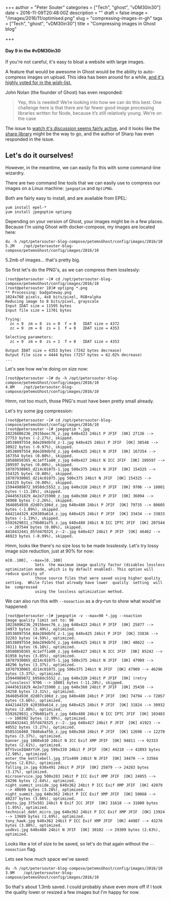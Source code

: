 +++
author = "Peter Souter"
categories = ["Tech", "ghost", "vDM30in30"]
date = 2016-11-09T20:48:00Z
description = ""
draft = false
image = "/images/2016/11/optimised.png"
slug = "compressing-images-in-gh"
tags = ["Tech", "ghost", "vDM30in30"]
title = "Compressing images in Ghost blog"

+++

#### Day 9 in the #vDM30in30

If you're not careful, it's easy to bloat a website with large images. 

A feature that would be awesome in Ghost would be the ability to auto-compress images on upload. This idea has been around for a while, [and it's highly voted for in the wish-list.](http://ideas.ghost.org/forums/285309-wishlist/suggestions/7191829-image-optimization)

John Nolan (the founder of Ghost) has even responded:

> Yep, this is needed! We’re looking into how we can do this best. One challenge here is that there are far fewer good image processing libraries written for Node, because it’s still relatively young. We’re on the case

The issue to
[watch it's discussion seems fairly active](https://github.com/TryGhost/Ghost/issues/4453), and it looks like the [sharp library](https://github.com/lovell/sharp) might be the way to go, and the author of Sharp has even responded in the issue.

## Let's do it ourselves!

However, in the meantime, we can easily fix this with some command-line wizardry.

There are two command line tools that we can easily use to compress our images on a Linux machine: `jpegoptim` and `OptiPNG`.

Both are fairly easy to install, and are available from EPEL:

```
yum install epel-*
yum install jpegoptim optipng
```

Depending on your version of Ghost, your images might be in a few places. Because I'm using Ghost with docker-compose, my images are located here:

```
du -h /opt/petersouter-blog-compose/petemsGhost/config/images/2016/10
5.2M	/opt/petersouter-blog-compose/petemsGhost/config/images/2016/10
```

5.2mb of images... that's pretty big.

So first let's do the PNG's, as we can compress them losslessly:

```
[root@petersouter ~]# cd /opt/petersouter-blog-compose/petemsGhost/config/images/2016/10
[root@petersouter 10]# optipng *.png
** Processing: badgateway.png
1024x768 pixels, 4x8 bits/pixel, RGB+alpha
Reducing image to 8 bits/pixel, grayscale
Input IDAT size = 11595 bytes
Input file size = 11701 bytes

Trying:
  zc = 9  zm = 8  zs = 0  f = 0   IDAT size = 4372
  zc = 9  zm = 8  zs = 1  f = 0   IDAT size = 4353

Selecting parameters:
  zc = 9  zm = 8  zs = 1  f = 0   IDAT size = 4353

Output IDAT size = 4353 bytes (7242 bytes decrease)
Output file size = 4444 bytes (7257 bytes = 62.02% decrease)
...
```

Let's see how we're doing on size now:

```
[root@petersouter ~]# du -h /opt/petersouter-blog-compose/petemsGhost/config/images/2016/10
4.8M	/opt/petersouter-blog-compose/petemsGhost/config/images/2016/10
```

Hmm, not too much, those PNG's must have been pretty small already.

Let's try some jpg compression:

```
[root@petersouter ~]# cd /opt/petersouter-blog-compose/petemsGhost/config/images/2016/10
[root@petersouter ~]# jpegoptim *.jpg
10226806236_2915beec76_z.jpg 640x423 24bit P JFIF  [OK] 27136 --> 27753 bytes (-2.27%), skipped.
10538897554_8de289dbfd_z-1.jpg 640x425 24bit P JFIF  [OK] 38548 --> 38922 bytes (-0.97%), skipped.
10538897554_8de289dbfd_z.jpg 640x425 24bit N JFIF  [OK] 167354 --> 167354 bytes (0.00%), skipped.
10580850365_4c1eff1a80_z.jpg 640x427 24bit N ICC JFIF  [OK] 289597 --> 289597 bytes (0.00%), skipped.
10707930065_d214c01075-1.jpg 500x375 24bit N JFIF  [OK] 154325 --> 154325 bytes (0.00%), skipped.
10707930065_d214c01075.jpg 500x375 24bit N JFIF  [OK] 154325 --> 154325 bytes (0.00%), skipped.
15944989872_b958dc5552_z.jpg 640x320 24bit P JFIF  [OK] 9706 --> 10801 bytes (-11.28%), skipped.
24445631829_4e2e715900_z.jpg 640x360 24bit P JFIF  [OK] 36094 --> 36908 bytes (-2.26%), skipped.
3646054930_d2d07c106d_z.jpg 640x480 24bit P JFIF  [OK] 79735 --> 80605 bytes (-1.09%), skipped.
4442144329_420389a614_z.jpg 640x425 24bit P JFIF  [OK] 33434 --> 33833 bytes (-1.19%), skipped.
5592629831_c79b801af5_z.jpg 640x480 24bit N ICC IPTC JFIF  [OK] 207544 --> 207544 bytes (0.00%), skipped.
8410432441_05fd470325_z--2-.jpg 640x427 24bit P JFIF  [OK] 46462 --> 46923 bytes (-0.99%), skipped.
```

Hmm, looks like there's no size loss to be made losslessly. Let's try lossy image size reduction, just at 90% for now:

```
m[0..100], --max=[0..100]
             Sets  the maximum image quality factor (disables lossless optimization mode, which is by default enabled). This option will reduce quality of
             those source files that were saved using higher quality setting.  While files that already have lower  quality  setting  will  be  compressed
             using the lossless optimization method.
```

We can also run this with `--nooaction` as a dry-run to show what would've happened:

```
[root@petersouter ~]# jpegoptim -v --max=90 *.jpg --noaction
Image quality limit set to: 90
10226806236_2915beec76_z.jpg 640x423 24bit P JFIF  [OK] 25877 --> 24973 bytes (3.49%), optimized.
10538897554_8de289dbfd_z-1.jpg 640x425 24bit P JFIF  [OK] 33836 --> 32283 bytes (4.59%), optimized.
10538897554_8de289dbfd_z.jpg 640x425 24bit N JFIF  [OK] 40622 --> 38111 bytes (6.18%), optimized.
10580850365_4c1eff1a80_z.jpg 640x427 24bit N ICC JFIF  [OK] 85242 --> 81958 bytes (3.85%), optimized.
10707930065_d214c01075-1.jpg 500x375 24bit N JFIF  [OK] 47909 --> 46296 bytes (3.37%), optimized.
10707930065_d214c01075.jpg 500x375 24bit N JFIF  [OK] 47909 --> 46296 bytes (3.37%), optimized.
15944989872_b958dc5552_z.jpg 640x320 24bit P JFIF  [OK] (retry w/lossless) 9706 --> 10801 bytes (-11.28%), skipped.
24445631829_4e2e715900_z.jpg 640x360 24bit P JFIF  [OK] 35430 --> 34258 bytes (3.31%), optimized.
3646054930_d2d07c106d_z.jpg 640x480 24bit P JFIF  [OK] 74794 --> 72057 bytes (3.66%), optimized.
4442144329_420389a614_z.jpg 640x425 24bit P JFIF  [OK] 31824 --> 30932 bytes (2.80%), optimized.
5592629831_c79b801af5_z.jpg 640x480 24bit N ICC IPTC JFIF  [OK] 103483 --> 100392 bytes (2.99%), optimized.
8410432441_05fd470325_z--2-.jpg 640x427 24bit P JFIF  [OK] 41923 --> 40552 bytes (3.27%), optimized.
8505316460_78d0abaf5b_z.jpg 640x360 24bit P JFIF  [OK] 12698 --> 12270 bytes (3.37%), optimized.
banner.jpg 1080x610 24bit N ICC Exif XMP JFIF  [OK] 94811 --> 92333 bytes (2.61%), optimized.
BfYSvieIQAAYYzH.jpg 599x339 24bit P JFIF  [OK] 44210 --> 42893 bytes (2.98%), optimized.
enter_the_kettlebell.jpg 371x499 24bit N JFIF  [OK] 34470 --> 33564 bytes (2.63%), optimized.
falling_in.jpg 638x491 24bit P JFIF  [OK] 25079 --> 24283 bytes (3.17%), optimized.
microservice.jpg 500x283 24bit P ICC Exif XMP JFIF  [OK] 24955 --> 24296 bytes (2.64%), optimized.
night_summit_inside.jpg 640x362 24bit P ICC Exif XMP JFIF  [OK] 42079 --> 40699 bytes (3.28%), optimized.
night_summit.jpg 640x362 24bit P ICC Exif XMP JFIF  [OK] 50068 --> 48237 bytes (3.66%), optimized.
photo.jpg 375x501 24bit N Exif ICC JFIF  [OK] 31618 --> 31000 bytes (1.95%), optimized.
technical_debt_micro.jpg 640x362 24bit P ICC Exif XMP JFIF  [OK] 13924 --> 13689 bytes (1.69%), optimized.
tony_hawk.jpg 640x362 24bit P ICC Exif XMP JFIF  [OK] 44987 --> 43276 bytes (3.80%), optimized.
uxdkvi.jpg 640x480 24bit N JFIF  [OK] 30102 --> 29309 bytes (2.63%), optimized.
```

Looks like a lot of size to be saved, so let's do that again without the `--nooaction` flag.

Lets see how much space we've saved:

```
du -h /opt/petersouter-blog-compose/petemsGhost/config/images/2016/10
3.9M	/opt/petersouter-blog-compose/petemsGhost/config/images/2016/10
```

So that's about 1.3mb saved. I could probably shave even more off if I took the quality lower or resized a few images but I'm happy for now.